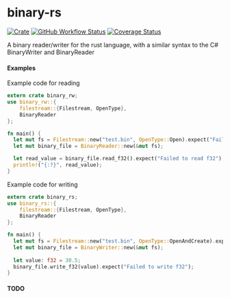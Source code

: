 # binary-rs
[![Crate](https://img.shields.io/crates/v/binary_rw)](https://crates.io/crates/binary_rw)
[![GitHub Workflow Status](https://img.shields.io/github/workflow/status/mathias234/binary-rs/Code%20coverage%20with%20grcov?label=tests)](https://github.com/mathias234/binary-rs/actions/workflows/rust.yml)
[![Coverage Status](https://coveralls.io/repos/github/mathias234/binary-rs/badge.svg?branch=master)](https://coveralls.io/github/mathias234/binary-rs?branch=master)

A binary reader/writer for the rust language, with a similar syntax to the C# BinaryWriter and BinaryReader

#### Examples

Example code for reading

```rust
extern crate binary_rw;
use binary_rw::{
    filestream::{Filestream, OpenType},
    BinaryReader
};

fn main() {
  let mut fs = Filestream::new("test.bin", OpenType::Open).expect("Failed to open file"); 
  let mut binary_file = BinaryReader::new(&mut fs);

  let read_value = binary_file.read_f32().expect("Failed to read f32");
  println!("{:?}", read_value);
}
```

Example code for writing
```rust
extern crate binary_rs;
use binary_rs::{
    filestream::{Filestream, OpenType},
    BinaryReader
};

fn main() {
  let mut fs = Filestream::new("test.bin", OpenType::OpenAndCreate).expect("Failed to open file"); 
  let mut binary_file = BinaryWriter::new(&mut fs);
  
  let value: f32 = 30.5;
  binary_file.write_f32(value).expect("Failed to write f32");
}
```

#### TODO

